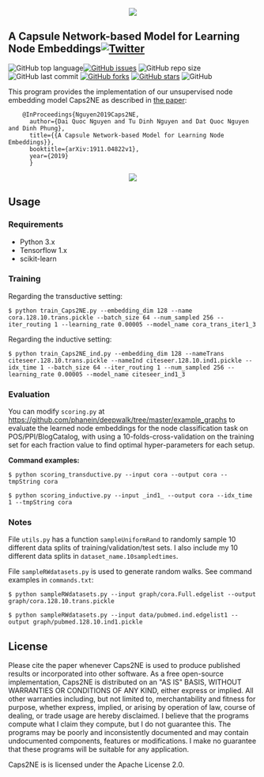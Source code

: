 <p align="center">
	<img src="https://github.com/daiquocnguyen/Caps2NE/blob/master/caps2ne_logo.png">
</p>

## A Capsule Network-based Model for Learning Node Embeddings<a href="https://twitter.com/intent/tweet?text=Wow:&url=https%3A%2F%2Fgithub.com%2Fdaiquocnguyen%2FCaps2NE%2Fblob%2Fmaster%2FREADME.md"><img alt="Twitter" src="https://img.shields.io/twitter/url?style=social&url=https%3A%2F%2Ftwitter.com%2Fdaiquocng"></a>

<img alt="GitHub top language" src="https://img.shields.io/github/languages/top/daiquocnguyen/Caps2NE"><a href="https://github.com/daiquocnguyen/Caps2NE/issues"><img alt="GitHub issues" src="https://img.shields.io/github/issues/daiquocnguyen/Caps2NE"></a>
<img alt="GitHub repo size" src="https://img.shields.io/github/repo-size/daiquocnguyen/Caps2NE">
<img alt="GitHub last commit" src="https://img.shields.io/github/last-commit/daiquocnguyen/Caps2NE">
<a href="https://github.com/daiquocnguyen/Caps2NE/network"><img alt="GitHub forks" src="https://img.shields.io/github/forks/daiquocnguyen/Caps2NE"></a>
<a href="https://github.com/daiquocnguyen/Caps2NE/stargazers"><img alt="GitHub stars" src="https://img.shields.io/github/stars/daiquocnguyen/Caps2NE"></a>
<img alt="GitHub" src="https://img.shields.io/github/license/daiquocnguyen/Caps2NE">

This program provides the implementation of our unsupervised node embedding model Caps2NE as described in [the paper](https://arxiv.org/pdf/1911.04822.pdf):

        @InProceedings{Nguyen2019Caps2NE,
          author={Dai Quoc Nguyen and Tu Dinh Nguyen and Dat Quoc Nguyen and Dinh Phung},
          title={{A Capsule Network-based Model for Learning Node Embeddings}},
          booktitle={arXiv:1911.04822v1},
          year={2019}
          }
  
<p align="center">
	<img src="https://github.com/daiquocnguyen/Caps2NE/blob/master/Caps2NE.png">
</p>

## Usage

### Requirements
- Python 3.x
- Tensorflow 1.x
- scikit-learn

### Training
Regarding the transductive setting:

	$ python train_Caps2NE.py --embedding_dim 128 --name cora.128.10.trans.pickle --batch_size 64 --num_sampled 256 --iter_routing 1 --learning_rate 0.00005 --model_name cora_trans_iter1_3

Regarding the inductive setting:

	$ python train_Caps2NE_ind.py --embedding_dim 128 --nameTrans citeseer.128.10.trans.pickle --nameInd citeseer.128.10.ind1.pickle --idx_time 1 --batch_size 64 --iter_routing 1 --num_sampled 256 --learning_rate 0.00005 --model_name citeseer_ind1_3

### Evaluation

You can modify `scoring.py` at https://github.com/phanein/deepwalk/tree/master/example_graphs to evaluate the learned node embeddings for the node classification task on POS/PPI/BlogCatalog, with using a 10-folds-cross-validation on the training set for each fraction value to find optimal hyper-parameters for each setup.

**Command examples:**

	$ python scoring_transductive.py --input cora --output cora --tmpString cora

	$ python scoring_inductive.py --input _ind1_ --output cora --idx_time 1 --tmpString cora

### Notes

File `utils.py` has a function `sampleUniformRand` to randomly sample 10 different data splits of training/validation/test sets. I also include my 10 different data splits in `dataset_name.10sampledtimes`.

File `sampleRWdatasets.py` is used to generate random walks. See command examples in `commands.txt`:
		
	$ python sampleRWdatasets.py --input graph/cora.Full.edgelist --output graph/cora.128.10.trans.pickle
		
	$ python sampleRWdatasets.py --input data/pubmed.ind.edgelist1 --output graph/pubmed.128.10.ind1.pickle

## License

Please cite the paper whenever Caps2NE is used to produce published results or incorporated into other software. As a free open-source implementation, Caps2NE is distributed on an "AS IS" BASIS, WITHOUT WARRANTIES OR CONDITIONS OF ANY KIND, either express or implied. All other warranties including, but not limited to, merchantability and fitness for purpose, whether express, implied, or arising by operation of law, course of dealing, or trade usage are hereby disclaimed. I believe that the programs compute what I claim they compute, but I do not guarantee this. The programs may be poorly and inconsistently documented and may contain undocumented components, features or modifications. I make no guarantee that these programs will be suitable for any application.

Caps2NE is  is licensed under the Apache License 2.0.

